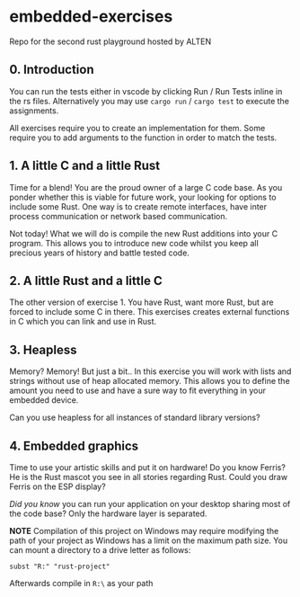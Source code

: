 # embedded-exercises
Repo for the second rust playground hosted by ALTEN

## 0. Introduction

You can run the tests either in vscode by clicking Run / Run Tests inline in the rs files. Alternatively you may use `cargo run` / `cargo test` to execute the assignments.

All exercises require you to create an implementation for them.
Some require you to add arguments to the function in order to match the tests.

## 1. A little C and a little Rust

Time for a blend! You are the proud owner of a large C code base. As you ponder whether this is viable for future work, your looking for options to include some Rust. One way is to create remote interfaces, have inter process communication or network based communication.

Not today! What we will do is compile the new Rust additions into your C program. This allows you to introduce new code whilst you keep all precious years of history and battle tested code.


## 2. A little Rust and a little C

The other version of exercise 1. You have Rust, want more Rust, but are forced to include some C in there. This exercises creates external functions in C which you can link and use in Rust.

## 3. Heapless

Memory? Memory! But just a bit.. In this exercise you will work with lists and strings without use of heap allocated memory. This allows you to define the amount you need to use and have a sure way to fit everything in your embedded device.

Can you use heapless for all instances of standard library versions?

## 4. Embedded graphics

Time to use your artistic skills and put it on hardware! Do you know Ferris? He is the Rust mascot you see in all stories regarding Rust. Could you draw Ferris on the ESP display?

*Did you know* you can run your application on your desktop sharing most of the code base? Only the hardware layer is separated. 

**NOTE**
Compilation of this project on Windows may require modifying the path of your project as Windows has a limit on the maximum path size. You can mount a directory to a drive letter as follows:

```
subst "R:" "rust-project"
```

Afterwards compile in `R:\` as your path

